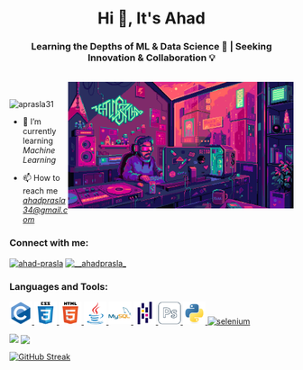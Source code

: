 <h1 align="center">Hi 👋, It's Ahad</h1>
<h3 align="center">Learning the Depths of ML & Data Science 🚀 | Seeking Innovation & Collaboration 💡</h3>
<br>
<img align="right" alt="Coding" width="400" src="animated.gif">
<br>



<p align="left"> <img src="https://komarev.com/ghpvc/?username=aprasla31&label=Profile%20views&color=0e75b6&style=flat" alt="aprasla31" /> </p>

- 🌱 I’m currently learning *Machine Learning*

- 📫 How to reach me *ahadprasla34@gmail.com*

<h3 align="left">Connect with me:</h3>
<p align="left">
<a href="https://www.linkedin.com/in/ahad-prasla-a5aaa9235" target="blank"><img align="center" src="https://raw.githubusercontent.com/rahuldkjain/github-profile-readme-generator/master/src/images/icons/Social/linked-in-alt.svg" alt="ahad-prasla" height="30" width="40" /></a>
<a href="https://instagram.com/__ahadprasla_" target="blank"><img align="center" src="https://raw.githubusercontent.com/rahuldkjain/github-profile-readme-generator/master/src/images/icons/Social/instagram.svg" alt="__ahadprasla_" height="30" width="40" /></a>
</p>
<h3 align="left">Languages and Tools:</h3>
<p align="left"> <a href="https://www.cprogramming.com/" target="_blank" rel="noreferrer"> <img src="https://raw.githubusercontent.com/devicons/devicon/master/icons/c/c-original.svg" alt="c" width="40" height="40"/> </a> 
  <a href="https://www.w3schools.com/css/" target="_blank" rel="noreferrer"> <img src="https://raw.githubusercontent.com/devicons/devicon/master/icons/css3/css3-original-wordmark.svg" alt="css3" width="40" height="40"/> </a> 
  <a href="https://www.w3.org/html/" target="_blank" rel="noreferrer"> <img src="https://raw.githubusercontent.com/devicons/devicon/master/icons/html5/html5-original-wordmark.svg" alt="html5" width="40" height="40"/> </a> <a href="https://www.java.com" target="_blank" rel="noreferrer"> <img src="https://raw.githubusercontent.com/devicons/devicon/master/icons/java/java-original.svg" alt="java" width="40" height="40"/> </a> 
  <a href="https://www.mysql.com/" target="_blank" rel="noreferrer"> <img src="https://raw.githubusercontent.com/devicons/devicon/master/icons/mysql/mysql-original-wordmark.svg" alt="mysql" width="40" height="40"/> </a> <a href="https://pandas.pydata.org/" target="_blank" rel="noreferrer"> <img src="https://raw.githubusercontent.com/devicons/devicon/2ae2a900d2f041da66e950e4d48052658d850630/icons/pandas/pandas-original.svg" alt="pandas" width="40" height="40"/> </a> 
  <a href="https://www.photoshop.com/en" target="_blank" rel="noreferrer"> <img src="https://raw.githubusercontent.com/devicons/devicon/master/icons/photoshop/photoshop-line.svg" alt="photoshop" width="40" height="40"/> </a> <a href="https://www.python.org" target="_blank" rel="noreferrer"> <img src="https://raw.githubusercontent.com/devicons/devicon/master/icons/python/python-original.svg" alt="python" width="40" height="40"/> </a> 
  <a href="https://www.selenium.dev" target="_blank" rel="noreferrer"> <img src="https://raw.githubusercontent.com/detain/svg-logos/780f25886640cef088af994181646db2f6b1a3f8/svg/selenium-logo.svg" alt="selenium" width="40" height="40"/> </a> </p>
<p><img align="left" src="https://github-readme-stats.vercel.app/api/top-langs/?username=&layout=compact" /></p>

<p>&nbsp;<img align="center" src="https://github-readme-stats.vercel.app/api?username=aprasla31&show_icons=true&rank_icon=github&theme=dark" /></p>

<a href="https://git.io/streak-stats"><img src="https://github-readme-streak-stats.herokuapp.com?user=aprasla31&theme=dark" alt="GitHub Streak" /></a>
